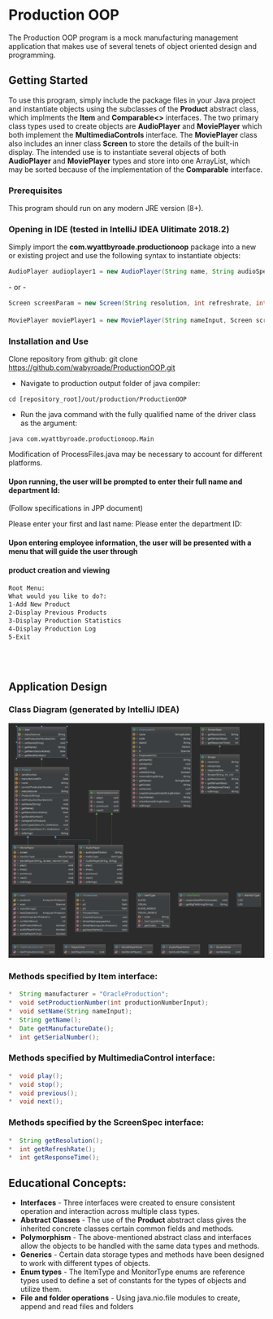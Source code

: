 # Production OOP

The Production OOP program is a mock manufacturing management
application that makes use of several tenets of object oriented
design and programming.

## Getting Started

To use this program, simply include the package files in your Java project and instantiate objects using the subclasses of the **Product** abstract class, which implments the **Item** and **Comparable<>** interfaces. The two primary class types used to create objects are **AudioPlayer** and **MoviePlayer** which both implement the **MultimediaControls** interface. The **MoviePlayer** class also includes an inner class **Screen** to store the details of the built-in display.
The intended use is to instantiate several objects of both **AudioPlayer** and **MoviePlayer** types and store into one ArrayList, which may be sorted because of the implementation of the **Comparable** interface.


### Prerequisites

This program should run on any modern JRE version (8+).

### Opening in IDE (tested in IntelliJ IDEA Ulitimate 2018.2)

Simply import the **com.wyattbyroade.productionoop** package into a new or existing project and use the following syntax to instantiate objects:
```java
AudioPlayer audioplayer1 = new AudioPlayer(String name, String audioSpecification);
```
\- or - 
```java
Screen screenParam = new Screen(String resolution, int refreshrate, int responsetime);

MoviePlayer moviePlayer1 = new MoviePlayer(String nameInput, Screen screenParam, MonitorType monitorType);
```
### Installation and Use

Clone repository from github: git clone https://github.com/wabyroade/ProductionOOP.git

* Navigate to production output folder of java compiler:
```
cd [repository_root]/out/production/ProductionOOP
```
* Run the java command with the fully qualified name of the driver class as the argument:
```
java com.wyattbyroade.productionoop.Main
```
Modification of ProcessFiles.java may be necessary to account for different platforms.
#### Upon running, the user will be prompted to enter their full name and department Id:
(Follow specifications in JPP document)

Please enter your first and last name: 
Please enter the department ID: 


#### Upon entering employee information, the user will be presented with a menu that will guide the user through
#### product creation and viewing
```
Root Menu: 
What would you like to do?:
1-Add New Product
2-Display Previous Products
3-Display Production Statistics
4-Display Production Log
5-Exit

```
<br><br>
## Application Design


### Class Diagram (generated by IntelliJ IDEA)
![Class diagram generated by IntelliJ IDEA](https://raw.githubusercontent.com/wabyroade/ProductionOOP/master/Package%20productionoop.png)

### Methods specified by Item interface:
```java
*  String manufacturer = "OracleProduction";
*  void setProductionNumber(int productionNumberInput);
*  void setName(String nameInput);
*  String getName();
*  Date getManufactureDate();
*  int getSerialNumber();
```

### Methods specified by MultimediaControl interface:
```java
*  void play();
*  void stop();
*  void previous();
*  void next();
```

### Methods specified by the ScreenSpec interface:
```java
*  String getResolution();
*  int getRefreshRate();
*  int getResponseTime();
```
## Educational Concepts:
* **Interfaces** - Three interfaces were created to ensure consistent operation and interaction across multiple class types.
* **Abstract Classes** - The use of the **Product** abstract class gives the inherited concrete classes certain common fields and methods.
* **Polymorphism** - The above-mentioned abstract class and interfaces allow the objects to be handled with the same data types and methods.
* **Generics** - Certain data storage types and methods have been designed to work with different types of objects.
* **Enum types** - The ItemType and MonitorType enums are reference types used to define a set of constants for the types of objects and utilize them.
* **File and folder operations** - Using java.nio.file modules to create, append and read files and folders
